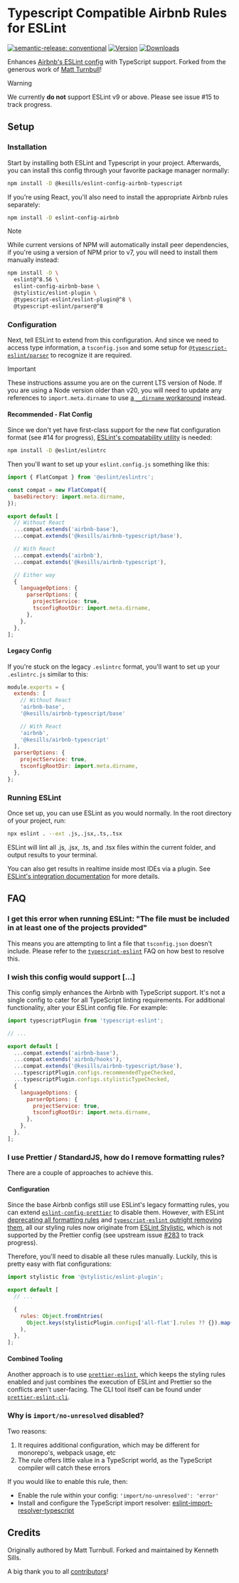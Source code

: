 # Typescript Compatible Airbnb Rules for ESLint

[![semantic-release: conventional](https://img.shields.io/badge/semantic--release-conventional-e10079?logo=semantic-release)](https://github.com/semantic-release/semantic-release) [![Version](https://img.shields.io/npm/v/@kesills/eslint-config-airbnb-typescript.svg?style=flat-square)](https://www.npmjs.com/package/@kesills/eslint-config-airbnb-typescript?activeTab=versions) [![Downloads](https://img.shields.io/npm/dm/@kesills/eslint-config-airbnb-typescript.svg?style=flat-square)](https://www.npmjs.com/package/@kesills/eslint-config-airbnb-typescript)

Enhances [Airbnb's ESLint config](https://www.npmjs.com/package/eslint-config-airbnb) with TypeScript support.
Forked from the generous work of [Matt Turnbull](https://github.com/iamturns/eslint-config-airbnb-typescript)!

> [!WARNING]
> We currently **do not** support ESLint v9 or above. Please see issue #15 to track progress.

## Setup

### Installation

Start by installing both ESLint and Typescript in your project. Afterwards, you can install this config through your favorite package manager normally:

```sh
npm install -D @kesills/eslint-config-airbnb-typescript
```

If you're using React, you'll also need to install the appropriate Airbnb rules separately:

```sh
npm install -D eslint-config-airbnb
```

> [!NOTE]
> While current versions of NPM will automatically install peer dependencies, if you're using a version of NPM prior to v7, you will need to install them manually instead:
>
> ```sh
> npm install -D \
>   eslint@^8.56 \
>   eslint-config-airbnb-base \
>   @stylistic/eslint-plugin \
>   @typescript-eslint/eslint-plugin@^8 \
>   @typescript-eslint/parser@^8
> ```

### Configuration

Next, tell ESLint to extend from this configuration. And since we need to access type information, a `tsconfig.json` and some setup for [`@typescript-eslint/parser`](https://typescript-eslint.io/packages/parser/) to recognize it are required.

> [!IMPORTANT]
> These instructions assume you are on the current LTS version of Node. If you are using a Node version older than v20, you will need to update any references to `import.meta.dirname` to use [a `__dirname` workaround](https://github.com/iamturns/eslint-config-airbnb-typescript/issues/307#issuecomment-2153373493) instead.

#### Recommended - Flat Config

Since we don't yet have first-class support for the new flat configuration format (see #14 for progress), [ESLint's compatability utility](https://www.npmjs.com/package/@eslint/eslintrc) is needed:

```sh
npm install -D @eslint/eslintrc
```

Then you'll want to set up your `eslint.config.js` something like this:

```js
import { FlatCompat } from '@eslint/eslintrc';

const compat = new FlatCompat({
  baseDirectory: import.meta.dirname,
});

export default [
  // Without React
  ...compat.extends('airbnb-base'),
  ...compat.extends('@kesills/airbnb-typescript/base'),

  // With React
  ...compat.extends('airbnb'),
  ...compat.extends('@kesills/airbnb-typescript'),

  // Either way
  {
    languageOptions: {
      parserOptions: {
        projectService: true,
        tsconfigRootDir: import.meta.dirname,
      },
    },
  },
];
```

#### Legacy Config

If you're stuck on the legacy `.eslintrc` format, you'll want to set up your `.eslintrc.js` similar to this:

```js
module.exports = {
  extends: [
    // Without React
    'airbnb-base',
    '@kesills/airbnb-typescript/base'

    // With React
    'airbnb',
    '@kesills/airbnb-typescript'
  ],
  parserOptions: {
    projectService: true,
    tsconfigRootDir: import.meta.dirname,
  },
};
```

### Running ESLint

Once set up, you can use ESLint as you would normally. In the root directory of your project, run:

```sh
npx eslint . --ext .js,.jsx,.ts,.tsx
```

ESLint will lint all .js, .jsx, .ts, and .tsx files within the current folder, and output results to your terminal.

You can also get results in realtime inside most IDEs via a plugin. See [ESLint's integration documentation](https://eslint.org/docs/latest/use/integrations) for more details.

## FAQ

### I get this error when running ESLint: "The file must be included in at least one of the projects provided"

This means you are attempting to lint a file that `tsconfig.json` doesn't include.
Please refer to the [`typescript-eslint`](https://typescript-eslint.io/troubleshooting/typed-linting#traditional-project-issues) FAQ on how best to resolve this.

### I wish this config would support [...]

This config simply enhances the Airbnb with TypeScript support. It's not a single config to cater for all TypeScript linting requirements. For additional functionality, alter your ESLint config file. For example:

```js
import typescriptPlugin from 'typescript-eslint';

// ...

export default [
  ...compat.extends('airbnb-base'),
  ...compat.extends('airbnb/hooks'),
  ...compat.extends('@kesills/airbnb-typescript/base'),
  ...typescriptPlugin.configs.recommendedTypeChecked,
  ...typescriptPlugin.configs.stylisticTypeChecked,
  {
    languageOptions: {
      parserOptions: {
        projectService: true,
        tsconfigRootDir: import.meta.dirname,
      },
    },
  },
];
```

### I use Prettier / StandardJS, how do I remove formatting rules?

There are a couple of approaches to achieve this.

#### Configuration

Since the base Airbnb configs still use ESLint's legacy formatting rules, you can extend [`eslint-config-prettier`](https://github.com/prettier/eslint-config-prettier) to disable them. However, with ESLint [deprecating all formatting rules](https://eslint.org/blog/2023/10/deprecating-formatting-rules/) and [`typescript-eslint` outright removing them](https://typescript-eslint.io/users/what-about-formatting/), all our styling rules now originate from [ESLint Stylistic](https://eslint.style), which is not supported by the Prettier config (see upstream issue [#283](https://github.com/prettier/eslint-config-prettier/issues/283) to track progress).

Therefore, you'll need to disable all these rules manually. Luckily, this is pretty easy with flat configurations:

```js
import stylistic from '@stylistic/eslint-plugin';

export default [
  // ...

  {
    rules: Object.fromEntries(
      Object.keys(stylisticPlugin.configs['all-flat'].rules ?? {}).map((key) => [key, 'off']),
    ),
  },
];
```

#### Combined Tooling

Another approach is to use [`prettier-eslint`](https://github.com/prettier/prettier-eslint), which keeps the styling rules enabled and just combines the execution of ESLint and Prettier so the conflicts aren't user-facing. The CLI tool itself can be found under [`prettier-eslint-cli`](https://github.com/prettier/prettier-eslint-cli).

### Why is `import/no-unresolved` disabled?

Two reasons:

1. It requires additional configuration, which may be different for monorepo's, webpack usage, etc
2. The rule offers little value in a TypeScript world, as the TypeScript compiler will catch these errors

If you would like to enable this rule, then:

- Enable the rule within your config: `'import/no-unresolved': 'error'`
- Install and configure the TypeScript import resolver: [eslint-import-resolver-typescript](https://www.npmjs.com/package/eslint-import-resolver-typescript)

## Credits

Originally authored by Matt Turnbull. Forked and maintained by Kenneth Sills.

A big thank you to all [contributors](https://github.com/Kenneth-Sills/eslint-config-airbnb-typescript/graphs/contributors)!
